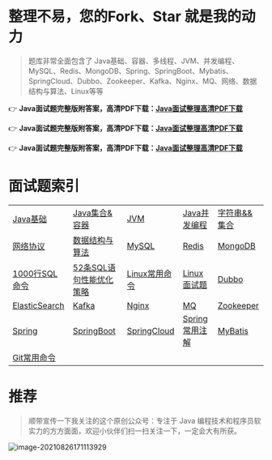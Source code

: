 # 整理不易，您的Fork、Star 就是我的动力

> 题库非常全面包含了 Java基础、容器、多线程、JVM、并发编程、MySQL、Redis、MongoDB、Spring、SpringBoot、Mybatis、SpringCloud、Dubbo、Zookeeper、Kafka、Nginx、MQ、网络、数据结构与算法、Linux等等

👉 **Java面试题完整版附答案，高清PDF下载：[Java面试整理高清PDF下载](https://github.com/itgogogogo/interview/blob/main/index.md)**

👉 **Java面试题完整版附答案，高清PDF下载：[Java面试整理高清PDF下载](https://github.com/itgogogogo/interview/blob/main/index.md)**

👉 **Java面试题完整版附答案，高清PDF下载：[Java面试整理高清PDF下载](https://github.com/itgogogogo/interview/blob/main/index.md)**

# 面试题索引

|   |   |    |    |     |
| ------------ | ------------ | ------------ | ------------ | ------------ |
|  [Java基础](https://github.com/itgogogogo/interview/blob/main/Java/Java%E5%9F%BA%E7%A1%80.md) |  [Java集合&容器](https://github.com/itgogogogo/interview/blob/main/Java/Java%E9%9B%86%E5%90%88&%E5%AE%B9%E5%99%A8.md)   |  [JVM](https://github.com/itgogogogo/interview/blob/main/Java/JVM.md)   |  [Java并发编程](https://github.com/itgogogogo/interview/blob/main/base/Java%E5%B9%B6%E5%8F%91%E7%BC%96%E7%A8%8B.md)   |  [字符串&&集合](https://github.com/itgogogogo/interview/blob/main/Java/%E5%AD%97%E7%AC%A6%E4%B8%B2&%E9%9B%86%E5%90%88.md)    |
|  [网络协议](https://github.com/itgogogogo/interview/blob/main/Java/%E7%BD%91%E7%BB%9C%E5%8D%8F%E8%AE%AE.md) |  [数据结构与算法](https://github.com/itgogogogo/interview/blob/main/Java/%E6%95%B0%E6%8D%AE%E7%BB%93%E6%9E%84%E4%B8%8E%E7%AE%97%E6%B3%95.md)   |  [MySQL](https://github.com/itgogogogo/interview/blob/main/mysql/MySQL.md)   |  [Redis](https://github.com/itgogogogo/interview/blob/main/mysql/Redis.md)   |  [MongoDB](https://github.com/itgogogogo/interview/blob/main/mysql/MongoDB.md)    |
|  [1000行SQL命令](https://github.com/itgogogogo/interview/blob/main/mysql/%E4%B8%80%E5%8D%83%E8%A1%8CMySQL%E5%91%BD%E4%BB%A4.md) |  [52条SQL语句性能优化策略](https://github.com/itgogogogo/interview/blob/main/mysql/52%E6%9D%A1SQL%E8%AF%AD%E5%8F%A5%E6%80%A7%E8%83%BD%E4%BC%98%E5%8C%96%E7%AD%96%E7%95%A5.md)   |  [Linux常用命令](https://github.com/itgogogogo/interview/blob/main/linux/Linux%E5%B8%B8%E7%94%A8%E5%91%BD%E4%BB%A4.md)   |  [Linux面试题](https://github.com/itgogogogo/interview/blob/main/linux/Linux%E9%9D%A2%E8%AF%95%E9%A2%98%20.md)   |  [Dubbo](https://github.com/itgogogogo/interview/blob/main/dubbo/Dubbo.md)    |
|  [ElasticSearch](https://github.com/itgogogogo/interview/blob/main/elasticsearch/ElasticSearch.md) |  [Kafka](https://github.com/itgogogogo/interview/blob/main/kafka/Kafka.md)   |  [Nginx](https://github.com/itgogogogo/interview/blob/main/middleware/Nginx.md)   |  [MQ](https://github.com/itgogogogo/interview/blob/main/middleware/RabbitMQ.md)   |  [Zookeeper](https://github.com/itgogogogo/interview/blob/main/middleware/zookeeper.md)    |
|  [Spring](https://github.com/itgogogogo/interview/blob/main/spring/Spring.md) |  [SpringBoot](https://github.com/itgogogogo/interview/blob/main/spring/SpringBoot.md)   |  [SpringCloud](https://github.com/itgogogogo/interview/blob/main/spring/SpringCloud.md)   |  [Spring常用注解](https://github.com/itgogogogo/interview/blob/main/spring/SpringBoot%E5%B8%B8%E7%94%A8%E6%B3%A8%E8%A7%A3.md)   |  [MyBatis](https://github.com/itgogogogo/interview/blob/main/mybatis/MyBatis.md)    |
|  [Git常用命令](https://github.com/itgogogogo/interview/blob/main/git/Git%E5%B8%B8%E7%94%A8%E5%91%BD%E4%BB%A4.md) |  |   |    |      |


# 推荐

> 顺带宣传一下我关注的这个原创公众号：专注于 Java 编程技术和程序员软实力的方方面面，欢迎小伙伴们扫一扫关注一下，一定会大有所获。

![image-20210826171113929](https://gitee.com/274904168/image-repo/raw/master/202108261711998.png)



